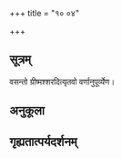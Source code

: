 +++
title = "१० ०४"

+++
## सूत्रम्
वसन्तो ग्रीष्मश्शरदित्यृतवो वर्णानुपूर्व्येण।
## अनुकूला

## गृह्यतात्पर्यदर्शनम्

